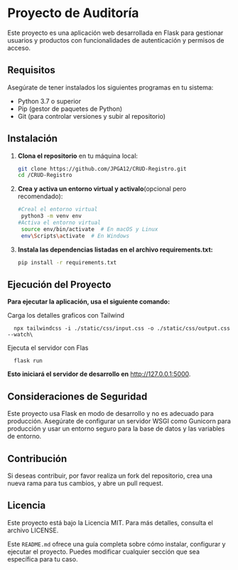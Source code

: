 # Proyecto de Auditoría

Este proyecto es una aplicación web desarrollada en Flask para gestionar usuarios y productos con funcionalidades de autenticación y permisos de acceso.

## Requisitos

Asegúrate de tener instalados los siguientes programas en tu sistema:

- Python 3.7 o superior
- Pip (gestor de paquetes de Python)
- Git (para controlar versiones y subir al repositorio)

## Instalación

1. **Clona el repositorio** en tu máquina local:

   ```bash
   git clone https://github.com/JPGA12/CRUD-Registro.git
   cd /CRUD-Registro
2. **Crea y activa un entorno virtual y activalo**(opcional pero recomendado):
   ```bash
   #Creal el entorno virtual
    python3 -m venv env
   #Activa el entorno virtual
    source env/bin/activate  # En macOS y Linux
    env\Scripts\activate  # En Windows
3. **Instala las dependencias listadas en el archivo requirements.txt:**
   ```bash
   pip install -r requirements.txt


## Ejecución del Proyecto
  **Para ejecutar la aplicación, usa el siguiente comando:**

  Carga los detalles graficos con Tailwind
   
      npx tailwindcss -i ./static/css/input.css -o ./static/css/output.css --watch\ 
      
   Ejecuta el servidor con Flas
   
      flask run
  **Esto iniciará el servidor de desarrollo en** http://127.0.0.1:5000.

## Consideraciones de Seguridad

Este proyecto usa Flask en modo de desarrollo y no es adecuado para producción. Asegúrate de configurar un servidor WSGI como Gunicorn para producción y usar un entorno seguro para la base de datos y las variables de entorno.

## Contribución

Si deseas contribuir, por favor realiza un fork del repositorio, crea una nueva rama para tus cambios, y abre un pull request.

## Licencia

Este proyecto está bajo la Licencia MIT. Para más detalles, consulta el archivo LICENSE.


Este `README.md` ofrece una guía completa sobre cómo instalar, configurar y ejecutar el proyecto. Puedes modificar cualquier sección que sea específica para tu caso.

